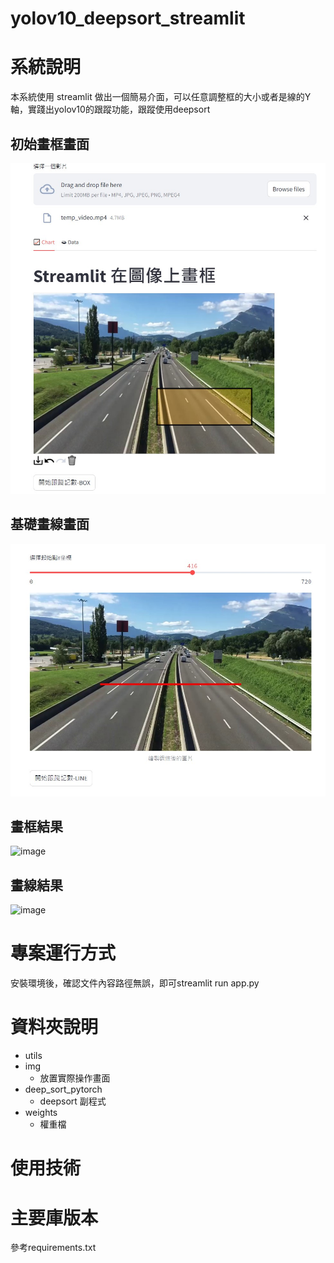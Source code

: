 # yolov10_deepsort_streamlit

# 系統說明
本系統使用 streamlit 做出一個簡易介面，可以任意調整框的大小或者是線的Y軸，實踐出yolov10的跟蹤功能，跟蹤使用deepsort

## 初始畫框畫面
![image](https://github.com/nigunosong88/yolov10_deepsort_streamlit/blob/main/img/1.jpg)

## 基礎畫線畫面
![image](https://github.com/nigunosong88/yolov10_deepsort_streamlit/blob/main/img/2.jpg)

## 畫框結果
![image](https://github.com/nigunosong88/yolov10_deepsort_streamlit/blob/main/output/box.gif)

## 畫線結果
![image](https://github.com/nigunosong88/yolov10_deepsort_streamlit/blob/main/output/line.gif)




# 專案運行方式
安裝環境後，確認文件內容路徑無誤，即可streamlit run app.py
# 資料夾說明
- utils
- img
  - 放置實際操作畫面
- deep_sort_pytorch
  - deepsort 副程式
- weights
  - 權重檔
# 使用技術
# 主要庫版本
參考requirements.txt
